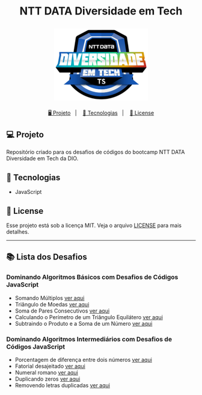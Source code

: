 <h1 align="center">
  NTT DATA Diversidade em Tech
</h1>

<h2 align="center">
  <img src="./assets/ntt-data.webp" width="250px">
</h2>

<p align="center">
  <a href="#-projeto">🖥️ Projeto</a>&nbsp;&nbsp;&nbsp;|&nbsp;&nbsp;&nbsp;
  <a href="#-tecnologias">🚀 Tecnologias</a>&nbsp;&nbsp;&nbsp;|&nbsp;&nbsp;&nbsp;
  <a href="#-license">📝 License</a>
</p>

## 💻 Projeto

Repositório criado para os desafios de códigos do bootcamp NTT DATA Diversidade em Tech da DIO.

## 🚀 Tecnologias

- JavaScript

## 📝 License

Esse projeto está sob a licença MIT. Veja o arquivo [LICENSE](LICENSE) para mais detalhes.

---

## 📚 Lista dos Desafios

### Dominando Algoritmos Básicos com Desafios de Códigos JavaScript

- Somando Múltiplos [ver aqui](./DesafioBasico1/main.js)
- Triângulo de Moedas [ver aqui](./DesafioBasico2/main.js)
- Soma de Pares Consecutivos [ver aqui](./DesafioBasico3/main.js)
- Calculando o Perímetro de um Triângulo Equilátero [ver aqui](./DesafioBasico4/main.js)
- Subtraindo o Produto e a Soma de um Número [ver aqui](./DesafioBasico5/main.js)

### Dominando Algoritmos Intermediários com Desafios de Códigos JavaScript

- Porcentagem de diferença entre dois números [ver aqui](./DesafioIntermediario1/main.js)
- Fatorial desajeitado [ver aqui](./DesafioIntermediario2/main.js)
- Numeral romano [ver aqui](./DesafioIntermediario3/main.js)
- Duplicando zeros [ver aqui]()
- Removendo letras duplicadas [ver aqui]()
